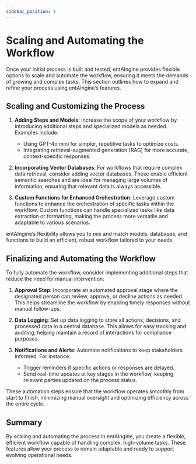 ```yaml
---
sidebar_position: 8
---
```


# Scaling and Automating the Workflow

Once your initial process is built and tested, entAIngine provides flexible options to scale and automate the workflow, ensuring it meets the demands of growing and complex tasks. This section outlines how to expand and refine your process using entAIngine’s features.

## Scaling and Customizing the Process

1. **Adding Steps and Models**: Increase the scope of your workflow by introducing additional steps and specialized models as needed. Examples include:
   - Using GPT-4o mini for simpler, repetitive tasks to optimize costs.
   - Integrating retrieval-augmented generation (RAG) for more accurate, context-specific responses.

2. **Incorporating Vector Databases**: For workflows that require complex data retrieval, consider adding vector databases. These enable efficient semantic searches and are ideal for managing large volumes of information, ensuring that relevant data is always accessible.

3. **Custom Functions for Enhanced Orchestration**: Leverage custom functions to enhance the orchestration of specific tasks within the workflow. Custom functions can handle specialized tasks like data extraction or formatting, making the process more versatile and adaptable to various scenarios.

entAIngine’s flexibility allows you to mix and match models, databases, and functions to build an efficient, robust workflow tailored to your needs.

## Finalizing and Automating the Workflow

To fully automate the workflow, consider implementing additional steps that reduce the need for manual intervention:

1. **Approval Step**: Incorporate an automated approval stage where the designated person can review, approve, or decline actions as needed. This helps streamline the workflow by enabling timely responses without manual follow-ups.

2. **Data Logging**: Set up data logging to store all actions, decisions, and processed data in a central database. This allows for easy tracking and auditing, helping maintain a record of interactions for compliance purposes.

3. **Notifications and Alerts**: Automate notifications to keep stakeholders informed. For instance:
   - Trigger reminders if specific actions or responses are delayed.
   - Send real-time updates at key stages in the workflow, keeping relevant parties updated on the process status.

These automation steps ensure that the workflow operates smoothly from start to finish, minimizing manual oversight and optimizing efficiency across the entire cycle.

## Summary

By scaling and automating the process in entAIngine, you create a flexible, efficient workflow capable of handling complex, high-volume tasks. These features allow your process to remain adaptable and ready to support evolving operational needs.
